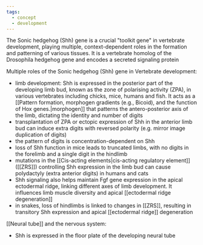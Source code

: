 ```yaml
---
tags:
  - concept
  - development
---
```

The Sonic hedgehog (Shh) gene is a crucial "toolkit gene" in vertebrate development, playing multiple, context-dependent roles in the formation and patterning of various tissues. It is a vertebrate homolog of the Drosophila hedgehog gene and encodes a secreted signaling protein

Multiple roles of the Sonic hedgehog (Shh) gene in Vertebrate development:
- limb development: Shh is expressed in the posterior part of the developing limb bud, known as the zone of polarising activity (ZPA), in various vertebrates including chicks, mice, humans and fish. It acts as a [[Pattern formation, morphogen gradients (e.g., Bicoid), and the function of Hox genes.|morphogen]] that patterns the antero-posterior axis of the limb, dictating the identity and number of digits
- transplantation of ZPA or ectopic expression of Shh in the anterior limb bud can induce extra digits with reversed polarity (e.g. mirror image duplication of digits)
- the pattern of digits is concentration-dependent on Shh
- loss of Shh function in mice leads to truncated limbs, with no digits in the forelimb and a single digit in the hindlimb
- mutations in the [[Cis-acting elements|cis-acting regulatory element]] ([[ZRS]]) controlling Shh expression in the limb bud can cause polydactyly (extra anterior digits) in humans and cats
- Shh signaling also helps maintain Fgf gene expression in the apical ectodermal ridge, linking different axes of limb development. It influences limb muscle diversity and apical [[ectodermal ridge degeneration]]
- in snakes, loss of hindlimbs is linked to changes in [[ZRS]], resulting in transitory Shh expression and apical [[ectodermal ridge]] degeneration


[[Neural tube]] and the nervous system:
- Shh is expressed in the floor plate of the developing neural tube